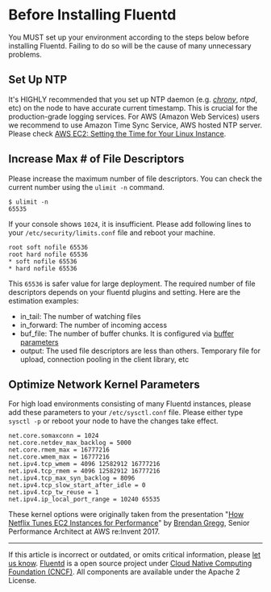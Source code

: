 # Before Installing Fluentd

You MUST set up your environment according to the steps below before
installing Fluentd. Failing to do so will be the cause of many
unnecessary problems.


## Set Up NTP

It's HIGHLY recommended that you set up NTP daemon (e.g.
*[chrony](https://chrony.tuxfamily.org/)*, *ntpd*, etc) on the node to
have accurate current timestamp. This is crucial for the
production-grade logging services.
For AWS (Amazon Web Services) users we recommend to use Amazon Time Sync
Service, AWS hosted NTP server. Please check [AWS EC2: Setting the Time
for Your Linux
Instance](https://docs.aws.amazon.com/AWSEC2/latest/UserGuide/set-time.html).

## Increase Max \# of File Descriptors

Please increase the maximum number of file descriptors. You can check
the current number using the `ulimit -n` command.

``` {.CodeRay}
$ ulimit -n
65535
```

If your console shows `1024`, it is insufficient. Please add following
lines to your `/etc/security/limits.conf` file and reboot your machine.

``` {.CodeRay}
root soft nofile 65536
root hard nofile 65536
* soft nofile 65536
* hard nofile 65536
```

This `65536` is safer value for large deployment. The required number of
file descriptors depends on your fluentd plugins and setting. Here are
the estimation examples:

-   in\_tail: The number of watching files
-   in\_forward: The number of incoming access
-   buf\_file: The number of buffer chunks. It is configured via [buffer parameters](/plugins/buffer/buffer-plugin-overview.md)
-   output: The used file descriptors are less than others. Temporary
    file for upload, connection pooling in the client library, etc

## Optimize Network Kernel Parameters

For high load environments consisting of many Fluentd instances, please
add these parameters to your `/etc/sysctl.conf` file. Please either type
`sysctl -p` or reboot your node to have the changes take effect.

``` {.CodeRay}
net.core.somaxconn = 1024
net.core.netdev_max_backlog = 5000
net.core.rmem_max = 16777216
net.core.wmem_max = 16777216
net.ipv4.tcp_wmem = 4096 12582912 16777216
net.ipv4.tcp_rmem = 4096 12582912 16777216
net.ipv4.tcp_max_syn_backlog = 8096
net.ipv4.tcp_slow_start_after_idle = 0
net.ipv4.tcp_tw_reuse = 1
net.ipv4.ip_local_port_range = 10240 65535
```

These kernel options were originally taken from the presentation "[How
Netflix Tunes EC2 Instances for
Performance](https://www.slideshare.net/brendangregg/how-netflix-tunes-ec2-instances-for-performance)"
by [Brendan Gregg](http://www.brendangregg.com/), Senior Performance
Architect at AWS re:Invent 2017.


------------------------------------------------------------------------

If this article is incorrect or outdated, or omits critical information,
please [let us know](https://github.com/fluent/fluentd-docs/issues?state=open).
[Fluentd](http://www.fluentd.org/) is a open source project under [Cloud Native Computing Foundation (CNCF)](https://cncf.io/). All components
are available under the Apache 2 License.
